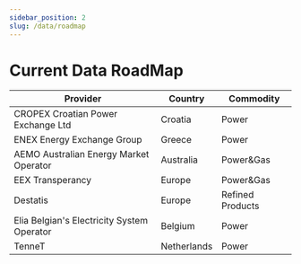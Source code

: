 ```yaml
---
sidebar_position: 2
slug: /data/roadmap
---
```

Current Data RoadMap
====================

|**Provider**|**Country**|**Commodity**|
|-|-|-|
|CROPEX Croatian Power Exchange Ltd|Croatia|Power|
|ENEX Energy Exchange Group|Greece|Power|
|AEMO Australian Energy Market Operator|Australia|Power&Gas|
|EEX Transperancy|Europe|Power&Gas|
|Destatis|Europe|Refined Products|
|Elia Belgian's Electricity System Operator|Belgium|Power|
|TenneT|Netherlands|Power|